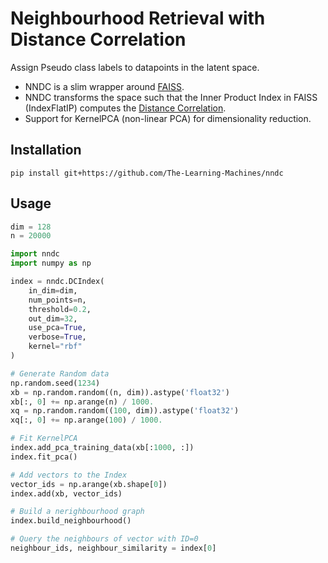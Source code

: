 # Neighbourhood Retrieval with Distance Correlation

Assign Pseudo class labels to datapoints in the latent space.

- NNDC is a slim wrapper around [FAISS](https://github.com/facebookresearch/faiss).
- NNDC transforms the space such that the Inner Product Index in FAISS (IndexFlatIP) computes the [Distance Correlation](https://docs.scipy.org/doc/scipy/reference/generated/scipy.spatial.distance.correlation.html).
- Support for KernelPCA (non-linear PCA) for dimensionality reduction.

## Installation
`pip install git+https://github.com/The-Learning-Machines/nndc`

## Usage
```python
dim = 128 
n = 20000

import nndc
import numpy as np

index = nndc.DCIndex(
    in_dim=dim, 
    num_points=n, 
    threshold=0.2, 
    out_dim=32, 
    use_pca=True, 
    verbose=True,
    kernel="rbf"
)

# Generate Random data
np.random.seed(1234)             
xb = np.random.random((n, dim)).astype('float32')
xb[:, 0] += np.arange(n) / 1000.
xq = np.random.random((100, dim)).astype('float32')
xq[:, 0] += np.arange(100) / 1000.

# Fit KernelPCA
index.add_pca_training_data(xb[:1000, :])
index.fit_pca()

# Add vectors to the Index
vector_ids = np.arange(xb.shape[0])
index.add(xb, vector_ids)

# Build a nerighbourhood graph
index.build_neighbourhood()

# Query the neighbours of vector with ID=0
neighbour_ids, neighbour_similarity = index[0]   
```